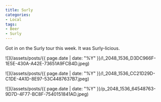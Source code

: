 ```yaml
---
title: Surly
categories:
- Local
tags:
- Beer
- Surly
---
```


Got in on the Surly tour this week. It was Surly-licious.



  
   ![](/assets/posts/{{ page.date | date: "%Y" }}/l_2048_1536_D3DC966F-1E5E-430A-A42E-73651A9FCB4D.jpeg)
  

  
   ![](/assets/posts/{{ page.date | date: "%Y" }}/l_2048_1536_CC21D29D-C1DE-4A1D-8E97-53C4487637B7.jpeg)
  

  
   ![](/assets/posts/{{ page.date | date: "%Y" }}/p_2048_1536_64548763-9D7D-4F77-BC8F-7540151841AD.jpeg)
  


